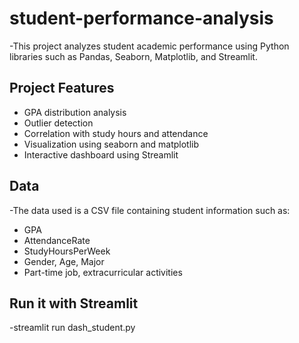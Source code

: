 # student-performance-analysis
-This project analyzes student academic performance using Python libraries such as Pandas, Seaborn, Matplotlib, and Streamlit.
## Project Features
 - GPA distribution analysis
 - Outlier detection
 - Correlation with study hours and attendance
 - Visualization using seaborn and matplotlib
 - Interactive dashboard using Streamlit
## Data
 -The data used is a CSV file containing student information such as:
   - GPA
   - AttendanceRate
   - StudyHoursPerWeek
   - Gender, Age, Major
   - Part-time job, extracurricular activities
## Run it with Streamlit
 -streamlit run dash_student.py
